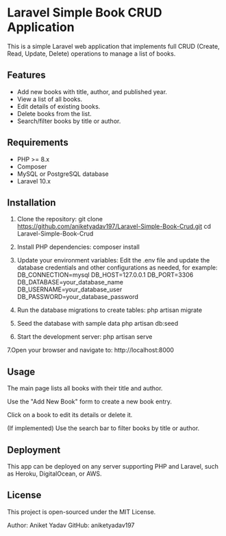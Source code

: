 # Laravel Simple Book CRUD Application

This is a simple Laravel web application that implements full CRUD (Create, Read, Update, Delete) operations to manage a list of books.

## Features

- Add new books with title, author, and published year.
- View a list of all books.
- Edit details of existing books.
- Delete books from the list.
- Search/filter books by title or author.

## Requirements

- PHP >= 8.x
- Composer
- MySQL or PostgreSQL database
- Laravel 10.x

## Installation

1. Clone the repository:
git clone https://github.com/aniketyadav197/Laravel-Simple-Book-Crud.git
cd Laravel-Simple-Book-Crud

2. Install PHP dependencies:
composer install

3. Update your environment variables:
Edit the .env file and update the database credentials and other configurations as needed, for example:
DB_CONNECTION=mysql
DB_HOST=127.0.0.1
DB_PORT=3306
DB_DATABASE=your_database_name
DB_USERNAME=your_database_user
DB_PASSWORD=your_database_password

4. Run the database migrations to create tables:
php artisan migrate

5. Seed the database with sample data
php artisan db:seed

6. Start the development server:
php artisan serve

7.Open your browser and navigate to:
http://localhost:8000


## Usage

The main page lists all books with their title and author.

Use the "Add New Book" form to create a new book entry.

Click on a book to edit its details or delete it.

(If implemented) Use the search bar to filter books by title or author.

## Deployment

This app can be deployed on any server supporting PHP and Laravel, such as Heroku, DigitalOcean, or AWS.

## License

This project is open-sourced under the MIT License.

Author: Aniket Yadav
GitHub: aniketyadav197